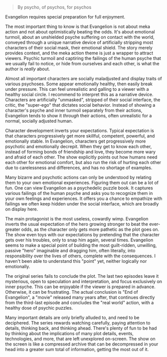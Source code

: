 > By psycho, of psychos, for psychos

Evangelion requires special preparation for full enjoyment.

The most important thing to know is that Evangelion is not about meka action and not about optimistically beating the odds. It's about emotional turmoil, about an unshielded psyche suffering on contact with the world, conveyed through a unique narrative device of artificially stripping most characters of their social mask, their emotional shield. The story merely provides context, and the meka action theme is just a wrapper to attract viewers. Psychic turmoil and captiring the failings of the human psyche that we usually fail to notice, or hide from ourselves and each other, is what the author is _really_ about.

Almost all important characters are socially maladjusted and display traits of various psychoses. Some appear emotionally healthy, then easily break under pressure. This can feel unrealistic and galling to a viewer with a healthy social circle. I recommend to interpret this as a narrative device. Characters are artificially "unmasked", stripped of their social interface, the critic, the "super-ego" that dictates social behavior. Instead of showing a character's psyche and inner turmoil separately from their actions, Evangelion tends to show it _through_ their actions, often unrealistic for a normal, socially adjusted human.

Character development inverts your expectations. Typical expectation is that characters progressively get more skillful, competent, powerful, and emotionally stable. In Evangelion, characters get progressively more psychotic and emotionally decrepit. When they get to know each other, instead of forming bonds of friendship and love, they become more wary and afraid of each other. The show explicitly points out how humans need each other for emotional comfort, but also run the risk of hurting each other due to carelessness and differences, and has no shortage of examples.

Many bizarre and psychotic actions can only be understood by relating them to your own emotional experiences. Figuring them out can be a lot of fun. One can view Evangelion as a psychedelic puzzle book. It captures various failings of the human psyche and asks you to recognize them in your own feelings and experiences. It offers you a chance to empathize with failings we often keep hidden under the social interface, which are broadly on display here.

The main protagonist is the most useless, cowardly wimp. Evangelion inverts the usual expectation of the hero growing stronger to beat the ever-greater odds, as the character only gets more pathetic as the plot goes on. The show even toys with our expectations by pretending that the character gets over his troubles, only to snap him again, several times. Evangelion seems to make a special point of building the most guilt-ridden, unwilling, passive "hero" imaginable and dragging him, often literally, into responsibility over the lives of others, complete with the consequences. I haven't been able to understand this "point" yet, neither logically nor emotionally.

The original series fails to conclude the plot. The last two episodes leave it mysterious, open to speculation and interpretation, and focus exclusively on inner psyche. This can be enjoyable if the viewer is prepared in advance. Otherwise, it can be frustrating. The actual conclusion is "End of Evangelion", a "movie" released many years after, that continues directly from the third-last episode and concludes the "real world" action, with a healthy dose of psychic puzzles.

Many important details are only briefly alluded to, and need to be deciphered. The series rewards watching carefully, paying attention to details, thinking back, and thinking ahead. There's plenty of fun to be had by thinking about the implications of many plot details, events, technologies, and more, that are left unexplored on-screen. The show on the screen is like a compressed archive that can be decompressed in your head into a greater sum total of information, getting the most out of it.
